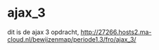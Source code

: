 # ajax_3
dit is de ajax 3 opdracht, http://27266.hosts2.ma-cloud.nl/bewijzenmap/periode1.3/fro/ajax_3/
